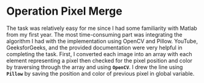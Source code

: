 # Operation Pixel Merge

The task was relatively easy for me since I had some familiarity with Matlab from my first year. The most time-consuming part was integrating the algorithm I had with the implementation using OpenCV and Pillow. YouTube, GeeksforGeeks, and the provided documentation were very helpful in completing the task. First, I converted each image into an array with each element representing a pixel then checked for the pixel position and color by traversing through the array and using **`OpenCV`**. I drew the line using **`Pillow`** by saving the position and color of previous pixel in global variable.